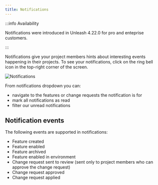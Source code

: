 ```yaml
---
title: Notifications
---
```


:::info Availability

Notifications were introduced in Unleash 4.22.0 for pro and enteprise customers.

:::

Notifications give your project members hints about interesting events happening in their projects.
To see your notifications, click on the ring bell icon in the top-right corner of the screen.

![Notifications](/img/notifications.png)

From notifications dropdown you can:
* navigate to the features or change requests the notification is for
* mark all notifications as read
* filter our unread notifications

## Notification events

The following events are supported in notifications:
* Feature created
* Feature enabled
* Feature archived
* Feature enabled in environment
* Change request sent to review (sent only to project members who can approve the change request)
* Change request approved
* Change request applied
